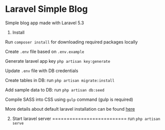 # Laravel Simple Blog
Simple blog app made with Laravel 5.3

1. Install

Run `composer install` for downloading required packages locally

Create `.env` file based on `.env.example`

Generate laravel app key `php artisan key:generate`

Update `.env` file with DB credentials

Create tables in DB: run `php artisan migrate:install`

Add sample data to DB: run `php artisan db:seed`

Compile SASS into CSS using `gulp` command (gulp is required)

More details about default laravel installation can be found [here](https://laravel.com/docs/5.3/installation)

2. Start laravel server
==========================
run `php artisan serve`
